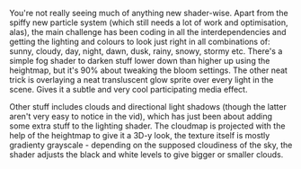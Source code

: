 You're not really seeing much of anything new shader-wise. Apart from the spiffy new particle system (which still needs a lot of work and optimisation, alas), the main challenge has been coding in all the interdependencies and getting the lighting and colours to look just right in all combinations of: sunny, cloudy, day, night, dawn, dusk, rainy, snowy, stormy etc. There's a simple fog shader to darken stuff lower down than higher up using the heightmap, but it's 90% about tweaking the bloom settings. The other neat trick is overlaying a neat transluscent glow sprite over every light in the scene. Gives it a subtle and very cool participating media effect.

Other stuff includes clouds and directional light shadows (though the latter aren't very easy to notice in the vid), which has just been about adding some extra stuff to the lighting shader. The cloudmap is projected with the help of the heightmap to give it a 3D-y look, the texture itself is mostly gradienty grayscale - depending on the supposed cloudiness of the sky, the shader adjusts the black and white levels to give bigger or smaller clouds.